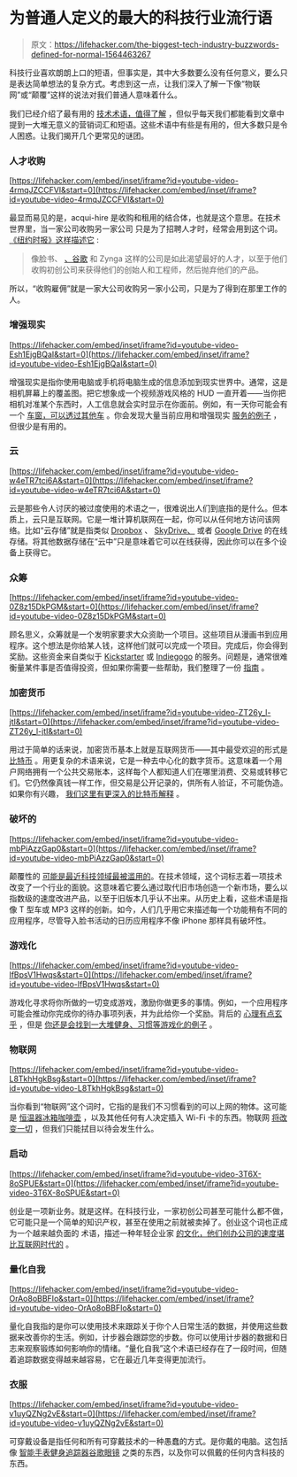 # 为普通人定义的最大的科技行业流行语

> 原文：<https://lifehacker.com/the-biggest-tech-industry-buzzwords-defined-for-normal-1564463267>

科技行业喜欢朗朗上口的短语，但事实是，其中大多数要么没有任何意义，要么只是表达简单想法的复杂方式。考虑到这一点，让我们深入了解一下像“物联网”或“颠覆”这样的说法对我们普通人意味着什么。



我们已经介绍了最有用的 [技术术语，值得了解](http://lifehacker.com/the-lifehacker-tech-dictionary-5964240) ，但似乎每天我们都能看到文章中提到一大堆无意义的营销词汇和短语。这些术语中有些是有用的，但大多数只是令人困惑。让我们揭开几个更常见的谜团。

### 人才收购

 [https://lifehacker.com/embed/inset/iframe?id=youtube-video-4rmqJZCCFVI&start=0](https://lifehacker.com/embed/inset/iframe?id=youtube-video-4rmqJZCCFVI&start=0) 

最显而易见的是，acqui-hire 是收购和租用的结合体，也就是这个意思。在技术世界里，当一家公司收购另一家公司 只是为了招聘人才时，经常会用到这个词。 [《纽约时报》这样描述它](http://www.nytimes.com/2011/05/18/technology/18talent.html?_r=0) :

> 像脸书、 [、谷歌](http://topics.nytimes.com/top/news/business/companies/google_inc/index.html?inline=nyt-org) 和 Zynga 这样的公司是如此渴望最好的人才，以至于他们收购初创公司来获得他们的创始人和工程师，然后抛弃他们的产品。

所以，“收购雇佣”就是一家大公司收购另一家小公司，只是为了得到在那里工作的人。

### 增强现实

 [https://lifehacker.com/embed/inset/iframe?id=youtube-video-Esh1EjgBQaI&start=0](https://lifehacker.com/embed/inset/iframe?id=youtube-video-Esh1EjgBQaI&start=0) 

增强现实是指你使用电脑或手机将电脑生成的信息添加到现实世界中。通常，这是相机屏幕上的覆盖图。把它想象成一个视频游戏风格的 HUD 一直开着——当你把相机对准某个东西时，人工信息就会实时显示在你面前。例如，有一天你可能会有一个 [车窗，可以透过其他车](http://www.smithsonianmag.com/innovation/this-clever-augmented-reality-system-lets-drivers-see-through-cars-4537896/?no-ist) 。你会发现大量当前应用和增强现实 [服务的例子](http://lifehacker.com/tag/augmented-reality) ，但很少是有用的。

### 云

 [https://lifehacker.com/embed/inset/iframe?id=youtube-video-w4eTR7tci6A&start=0](https://lifehacker.com/embed/inset/iframe?id=youtube-video-w4eTR7tci6A&start=0) 

云是那些令人讨厌的被过度使用的术语之一，很难说出人们到底指的是什么。但本质上，云只是互联网。它是一堆计算机联网在一起，你可以从任何地方访问该网络。比如“云存储”就是指类似 [Dropbox](https://www.dropbox.com/) 、 [SkyDrive、](https://onedrive.live.com/about/en-us/) 或者 [Google Drive](https://drive.google.com/) 的在线存储。将其他数据存储在“云中”只是意味着它可以在线获得，因此你可以在多个设备上获得它。

### 众筹

 [https://lifehacker.com/embed/inset/iframe?id=youtube-video-0Z8z15DkPGM&start=0](https://lifehacker.com/embed/inset/iframe?id=youtube-video-0Z8z15DkPGM&start=0) 

顾名思义，众筹就是一个发明家要求大众资助一个项目。这些项目从漫画书到应用程序。这个想法是你给某人钱，这样他们就可以完成一个项目。完成后，你会得到奖励。这些资金来自类似于 [Kickstarter](https://www.kickstarter.com/) 或 [Indiegogo](http://landing.indiegogo.com/crowdfund/?r=adw_www_us_0000_adw00004_000000gg_002_2000_indiegogo&gclid=CMPWquC76L0CFdKGfgod7REAhw) 的服务。问题是，通常很难衡量某件事是否值得投资，但如果你需要一些帮助，我们整理了一份 [指南](http://lifehacker.com/how-to-vet-a-kickstarter-project-before-you-back-it-5898965) 。

### 加密货币

 [https://lifehacker.com/embed/inset/iframe?id=youtube-video-ZT26y_l-jtI&start=0](https://lifehacker.com/embed/inset/iframe?id=youtube-video-ZT26y_l-jtI&start=0) 

用过于简单的话来说，加密货币基本上就是互联网货币——其中最受欢迎的形式是 [比特币](https://bitcoin.org/) 。用更复杂的术语来说，它是一种去中心化的数字货币。这意味着一个用户网络拥有一个公共交易账本，这样每个人都知道人们在哪里消费、交易或转移它们。它仍然像真钱一样工作，但交易是公开记录的，供所有人验证，不可能伪造。如果你有兴趣， [我们这里有更深入的比特币解释](http://lifehacker.com/what-is-bitcoin-and-what-can-i-do-with-it-5991523) 。

### 破坏的

 [https://lifehacker.com/embed/inset/iframe?id=youtube-video-mbPiAzzGap0&start=0](https://lifehacker.com/embed/inset/iframe?id=youtube-video-mbPiAzzGap0&start=0) 

颠覆性的 [可能是最近科技领域最被滥用的](https://www.google.com/search?q=disruptive&oq=disruptive&aqs=chrome..69i57j69i60l2j69i61j0l2.1238j0j4&sourceid=chrome&es_sm=91&ie=UTF-8#q=disruptive&tbm=nws)。在技术领域，这个词标志着一项技术改变了一个行业的面貌。这意味着它要么通过取代旧市场创造一个新市场，要么以指数级的速度改进产品，以至于旧版本几乎认不出来。从历史上看，这些术语是指像 T 型车或 MP3 这样的创新。如今，人们几乎用它来描述每一个功能稍有不同的应用程序，尽管导入脸书活动的日历应用程序不像 iPhone 那样具有破坏性。

### 游戏化

 [https://lifehacker.com/embed/inset/iframe?id=youtube-video-lfBpsV1Hwqs&start=0](https://lifehacker.com/embed/inset/iframe?id=youtube-video-lfBpsV1Hwqs&start=0) 

游戏化寻求将你所做的一切变成游戏，激励你做更多的事情。例如，一个应用程序可能会推动你完成你的待办事项列表，并为此给你一个奖励。背后的 [心理有点玄乎](http://lifehacker.com/the-psychology-of-gamification-can-apps-keep-you-motiv-1521754385) ，但是 [你还是会找到一大堆健身、习惯等游戏化的例子](http://lifehacker.com/the-best-tools-to-productively-gamify-every-aspect-of-1531404316) 。

### 物联网

 [https://lifehacker.com/embed/inset/iframe?id=youtube-video-L8TkhHgkBsg&start=0](https://lifehacker.com/embed/inset/iframe?id=youtube-video-L8TkhHgkBsg&start=0) 

当你看到“物联网”这个词时，它指的是我们不习惯看到的可以上网的物体。这可能是 [恒温器](https://nest.com/)[冰箱](http://www.samsung.com/us/appliances/refrigerators/RF4289HARS/XAA)[咖啡壶](http://en.wikipedia.org/wiki/Trojan_Room_coffee_pot) ，以及其他任何有人决定插入 Wi-Fi 卡的东西。物联网 [将改变一切](http://www.wired.com/2013/05/internet-of-things-2/) ，但我们只能拭目以待会发生什么。

### 启动

 [https://lifehacker.com/embed/inset/iframe?id=youtube-video-3T6X-8oSPUE&start=0](https://lifehacker.com/embed/inset/iframe?id=youtube-video-3T6X-8oSPUE&start=0) 

创业是一项新业务。就是这样。在科技行业，一家初创公司甚至可能什么都不做，它可能只是一个简单的知识产权，甚至在使用之前就被卖掉了。创业这个词也正成为一个越来越负面的 术语，描述一种年轻企业家 [的文化，他们创办公司的速度堪比互联网时代的](http://www.foxbusiness.com/technology/2014/03/11/its-official-are-in-tech-bubble/) 。

### 量化自我

 [https://lifehacker.com/embed/inset/iframe?id=youtube-video-OrAo8oBBFIo&start=0](https://lifehacker.com/embed/inset/iframe?id=youtube-video-OrAo8oBBFIo&start=0) 

量化自我指的是你可以使用技术来跟踪关于你个人日常生活的数据，并使用这些数据来改善你的生活。例如，计步器会跟踪您的步数。你可以使用计步器的数据和日志来观察锻炼如何影响你的情绪。“量化自我”这个术语已经存在了一段时间，但随着追踪数据变得越来越容易，它在最近几年变得更加流行。

### 衣服

 [https://lifehacker.com/embed/inset/iframe?id=youtube-video-v1uyQZNg2vE&start=0](https://lifehacker.com/embed/inset/iframe?id=youtube-video-v1uyQZNg2vE&start=0) 

可穿戴设备是指任何和所有可穿戴技术的一种愚蠢的方式。是你戴的电脑。这包括像 [智能手表](http://lifehacker.com/what-can-i-do-with-a-smartwatch-and-should-i-get-one-513197351)[健身追踪器](http://lifehacker.com/how-to-make-the-most-of-your-fitness-tracker-without-f-5994256)[谷歌眼镜](http://lifehacker.com/build-your-own-google-glass-style-wearable-computer-5972691) 之类的东西，以及你可以佩戴的任何内含科技的东西。